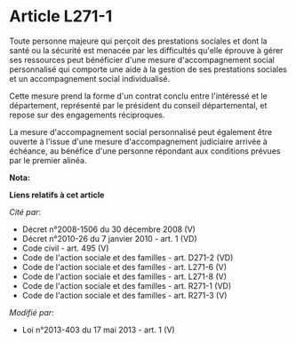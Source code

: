 # Article L271-1

Toute personne majeure qui perçoit des prestations sociales et dont la santé ou la sécurité est menacée par les difficultés
qu'elle éprouve à gérer ses ressources peut bénéficier d'une mesure d'accompagnement social personnalisé qui comporte une
aide à la gestion de ses prestations sociales et un accompagnement social individualisé. 

Cette mesure prend la forme d'un contrat conclu entre l'intéressé et le département, représenté par le président du conseil
départemental, et repose sur des engagements réciproques. 

La mesure d'accompagnement social personnalisé peut également être ouverte à l'issue d'une mesure d'accompagnement judiciaire
arrivée à échéance, au bénéfice d'une personne répondant aux conditions prévues par le premier alinéa.

**Nota:**



**Liens relatifs à cet article**

_Cité par_:

  - Décret n°2008-1506 du 30 décembre 2008 (V)
  - Décret n°2010-26 du 7 janvier 2010 - art. 1 (VD)
  - Code civil - art. 495 (V)
  - Code de l'action sociale et des familles - art. D271-2 (VD)
  - Code de l'action sociale et des familles - art. L271-6 (V)
  - Code de l'action sociale et des familles - art. L271-8 (V)
  - Code de l'action sociale et des familles - art. R271-1 (VD)
  - Code de l'action sociale et des familles - art. R271-3 (V)

_Modifié par_:

  - Loi n°2013-403 du 17 mai 2013 - art. 1 (V)
